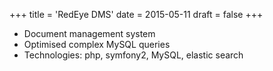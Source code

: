 +++
title = 'RedEye DMS'
date = 2015-05-11
draft = false
+++

* Document management system
* Optimised complex MySQL queries
* Technologies: php, symfony2, MySQL, elastic search
